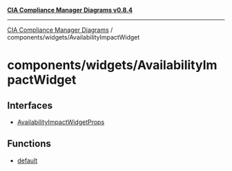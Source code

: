 [**CIA Compliance Manager Diagrams v0.8.4**](../../../README.md)

***

[CIA Compliance Manager Diagrams](../../../modules.md) / components/widgets/AvailabilityImpactWidget

# components/widgets/AvailabilityImpactWidget

## Interfaces

- [AvailabilityImpactWidgetProps](interfaces/AvailabilityImpactWidgetProps.md)

## Functions

- [default](functions/default.md)
